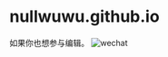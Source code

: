 # nullwuwu.github.io

如果你也想参与编辑。
![wechat](https://www.notion.so/minjiecao/Blog-6e2a74a6ee66469c87b62481953a00d4#6fbd504b76824c9dbe3b4aedbba2b3d0)
